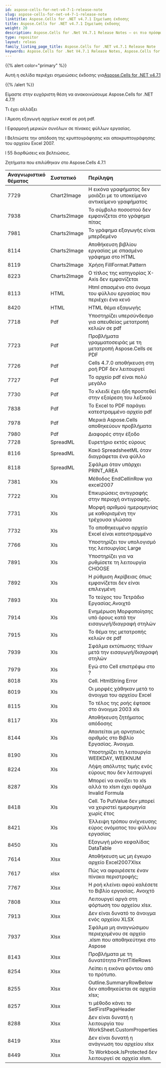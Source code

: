 ```yaml
---
id: aspose-cells-for-net-v4-7-1-release-note
slug: aspose-cells-for-net-v4-7-1-release-note
linktitle: Aspose.Cells for .NET v4.7.1 Σημείωση έκδοσης
title: Aspose.Cells for .NET v4.7.1 Σημείωση έκδοσης
weight: 20
description: Aspose.Cells for .Net V4.7.1 Release Notes – οι πιο πρόσφατες βελτιώσεις, νέες δυνατότητες και επιδιορθώσεις
type: repositor
layout: releas
family_listing_page_title: Aspose.Cells for .NET v4.7.1 Release Note
keywords: Aspose.Cells for .Net V4.7.1 Release Notes, Aspose.Cells for .Net V4.7.1 updates and fixe
---
```

{{% alert color="primary" %}} 

 Αυτή η σελίδα περιέχει σημειώσεις έκδοσης για[Aspose.Cells for .NET v4.7.1](https://releases.aspose.com/cells/net/new-releases/aspose.cells-for-.net-v4.7.1/)

{{% /alert %}} 

 Είμαστε στην ευχάριστη θέση να ανακοινώσουμε Aspose.Cells for .NET 4.7.1!

 Τι έχει αλλάξει

 l Άμεση εξαγωγή αρχείων excel σε ροή pdf.

 l Εφαρμογή μερικών συνόλων σε πίνακες φύλλων εργασίας.

 l Βελτιώστε την απόδοση της κρυπτογράφησης και αποκρυπτογράφησης του αρχείου Excel 2007.

 l 55 διορθώσεις και βελτιώσεις.





 Ζητήματα που επιλύθηκαν στο Aspose.Cells 4.7.1

|**Αναγνωριστικό θέματος** |**Συστατικό** |**Περίληψη** |
| :- | :- | :- |
|7729 | Chart2Image| Η εικόνα γραφήματος δεν μοιάζει με το υποκείμενο αντικείμενο γραφήματος|
|7938 | Charts2Image| Το σύμβολο ποσοστού δεν εμφανίζεται στο γράφημα πίτας|
|7981 | Charts2Image| Το γράφημα εξαγωγής είναι μπερδεμένο|
|8114 | Charts2Image| Αποθήκευση βιβλίου εργασίας με σπασμένο γράφημα στο HTML|
|8119 | Charts2Image| Χρήση FillFormat.Pattern|
|8223 | Charts2Image| Ο τίτλος της κατηγορίας X-Axis δεν εμφανίζεται|
|8113 |HTML | Html σπασμένο στο όνομα του φύλλου εργασίας που περιέχει ένα κενό|
|8420 |HTML | HTML θέμα εξαγωγής|
|7718 | Pdf|Υποστηρίζει υπερσύνδεσμο για απευθείας μετατροπή κελιών σε pdf|
|7723 | Pdf| Προβλήματα γραμματοσειράς με τη μετατροπή Aspose.Cells σε PDF|
|7726 | Pdf| Cells 4.7.0 αποθήκευση στη ροή PDF δεν λειτουργεί|
|7727 | Pdf| Το αρχείο pdf είναι πολύ μεγάλο|
|7730 | Pdf| Το κλειδί έχει ήδη προστεθεί στην εξαίρεση του λεξικού|
|7838 | Pdf| Το Excel to PDF παράγει κατεστραμμένο αρχείο pdf|
|7978 | Pdf| Μερικά Aspose.Cells αποθηκεύουν προβλήματα|
|7980 | Pdf| Διαφορές στην έξοδο|
|7728 | SpreadML| Ευρετήριο εκτός εύρους|
|8116 | SpreadML| Κακό SpreadsheetML όταν διαγράφεται ένα φύλλο|
|8118 | SpreadML| Σφάλμα όταν υπάρχει PRINT_AREA|
|7381 | Xls| Μέθοδος EndCellinRow για excel2007|
|7722 | Xls| Επικυρώσεις αντιγραφής στην περιοχή αντιγραφής.|
|7731 | Xls| Μορφή αριθμού ημερομηνίας με καθορισμένη την τρέχουσα γλώσσα|
|7732 | Xls| Το αποθηκευμένο αρχείο Excel είναι κατεστραμμένο|
|7766 | Xls| Υποστηρίζει τον υπολογισμό της λειτουργίας Large|
|7891 | Xls| Υποστηρίζει για να ρυθμίσετε τη λειτουργία CHOOSE|
|7892 | Xls| Η ρύθμιση Ακρίβειας όπως εμφανίζεται δεν είναι επιλεγμένη|
|7893 | Xls| Το τεύχος του Τετράδιο Εργασίας.Ανοιχτό|
|7914 | Xls| Ενημέρωση Μορφοποίησης υπό όρους κατά την εισαγωγή/διαγραφή στηλών|
|7915 | Xls| Το θέμα της μετατροπής κελιών σε pdf|
|7939 | Xls| Σφάλμα εκτύπωσης τίτλων μετά την εισαγωγή/διαγραφή στηλών|
|7979 | Xls|Εγώ στο Cell επιστρέφω στο ?|
|8018 | Xls| Cell. HtmlString Error|
|8019 | Xls| Οι μορφές χάθηκαν μετά το άνοιγμα του αρχείου Excel|
|8115 | Xls| Το τέλος της ροής έφτασε στο άνοιγμα 2003 xls|
|8117 | Xls| Αποθήκευση ζητήματος απόδοσης|
|8144 | Xls| Απαιτείται μη αρνητικός αριθμός στο Βιβλίο Εργασίας. Άνοιγμα.|
|8190 | Xls| Υποστηρίζει τη λειτουργία WEEKDAY, WEEKNUM|
|8224 | Xls| Λήψη απόλυτης τιμής ενός εύρους που δεν λειτουργεί|
|8287 | Xls| Μπορεί να ανοίξει το xls αλλά το xlsm έχει σφάλμα Invalid Formula|
|8418 | Xls| Cell. Το PutValue δεν μπορεί να χειριστεί ημερομηνία χωρίς έτος|
|8421 | Xls| Έλλειψη τρόπου ανίχνευσης εύρος ονόματος του φύλλου εργασίας|
|8450 | Xls| Εξαγωγή μόνο κεφαλίδας DataTable|
|7614 | Xlsx| Αποθήκευση ως μη έγκυρο αρχείο Excel2007Xlsx|
|7617 | xlsx| Πώς να αφαιρέσετε έναν πίνακα περιστροφής;|
|7767 | Xlsx| Η ροή κλείνει αφού καλέσετε το Βιβλίο εργασίας. Ανοιχτό|
|7808 | Xlsx| Λειτουργεί αργά στη φόρτωση του αρχείου xlsx.|
|7913 | Xlsx| Δεν είναι δυνατό το άνοιγμα ενός αρχείου XLSX|
|7937 | Xlsx| Σφάλμα μη αναγνώσιμου περιεχομένου σε αρχείο .xlsm που αποθηκεύτηκε στο Aspose|
|8143 | Xlsx| Προβλήματα με τη δυνατότητα PrintTitleRows|
|8254 | Xlsx| Λείπει η εικόνα φόντου από το πρότυπο.|
|8255 | Xlsx| Outline.SummaryRowBelow δεν αποθηκεύεται σε αρχεία xlsx;|
|8257 | Xlsx| τι μέθοδο κάνει το SetFirstPageHeader|
|8288 | Xlsx|Δεν είναι δυνατή η λειτουργία του WorkSheet.CustomProperties|
|8419 | Xlsx| Δεν είναι δυνατή η ανάγνωση του αρχείου xlsx|
|8449 | Xlsx| Το Workbook.IsProtected δεν λειτουργεί σε αρχεία xlsm.|

